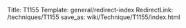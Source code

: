 Title: T1155
Template: general/redirect-index
RedirectLink: /techniques/T1155
save_as: wiki/Technique/T1155/index.html